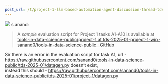 ```yaml
---
post_url: /t/project-1-llm-based-automation-agent-discussion-thread-tds-jan-2025/164277/153
---
```

![](https://dub1.discourse-cdn.com/flex013/user_avatar/discourse.onlinedegree.iitm.ac.in/s.anand/48/15264_2.png) s.anand:

> A *sample* evaluation script for Project 1 tasks A1-A10 is available at [tools-in-data-science-public/project-1 at tds-2025-01-project-1-wip · sanand0/tools-in-data-science-public · GitHub](https://github.com/sanand0/tools-in-data-science-public/tree/tds-2025-01-project-1-wip/project-1)

Sir there is an error in the evaluation script for task A1, url - <https://raw.githubusercontent.com/sanand0/tools-in-data-science-public/tds-2025-01/datagen.py> doesn’t exist,  
instead this should - <https://raw.githubusercontent.com/sanand0/tools-in-data-science-public/tds-2025-01/project-1/datagen.py>